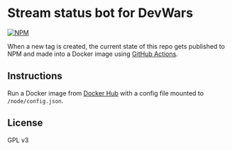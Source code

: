 Stream status bot for DevWars
===========

[![NPM](https://nodei.co/npm/devwars-stream-status-bot.png?compact=true)](https://www.npmjs.com/package/devwars-stream-status-bot)

When a new tag is created, the current state of this repo gets published to NPM and made into a Docker image using [GitHub Actions](https://github.com/DevWars/stream-status-bot/tree/master/.github/workflows).

## Instructions
Run a Docker image from [Docker Hub](https://hub.docker.com/r/devwars/stream-status-bot/tags) with a config file mounted to `/node/config.json`.

## License
GPL v3
